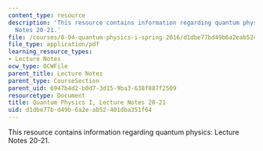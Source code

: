 ```yaml
---
content_type: resource
description: 'This resource contains information regarding quantum physics: Lecture
  Notes 20-21.'
file: /courses/8-04-quantum-physics-i-spring-2016/d1dbe77bd49b6a2eab52401dba351f64_MIT8_04S16_LecNotes20_21.pdf
file_type: application/pdf
learning_resource_types:
- Lecture Notes
ocw_type: OCWFile
parent_title: Lecture Notes
parent_type: CourseSection
parent_uid: 6947b4d2-b0d7-3d15-9ba3-638f887f2509
resourcetype: Document
title: Quantum Physics I, Lecture Notes 20-21
uid: d1dbe77b-d49b-6a2e-ab52-401dba351f64
---
```

This resource contains information regarding quantum physics: Lecture Notes 20-21.

